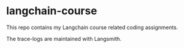 # langchain-course
This repo contains my Langchain course related coding assignments.


The trace-logs are maintained with Langsmith. 
